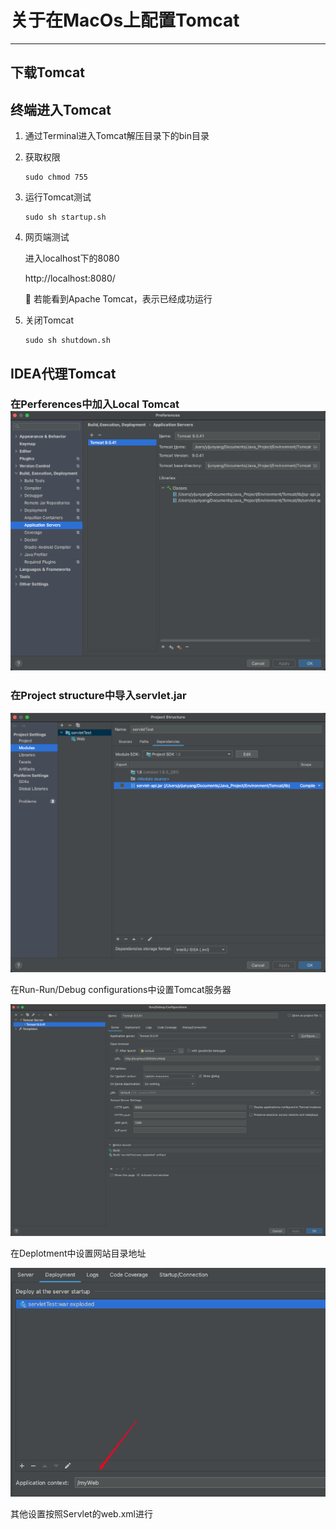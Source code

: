 # 关于在MacOs上配置Tomcat

----

## 下载Tomcat

[Tomcat下载地址]: tomcat.apache.org

## 终端进入Tomcat

1. 通过Terminal进入Tomcat解压目录下的bin目录

2. 获取权限

   ```
   sudo chmod 755
   ```

3. 运行Tomcat测试

   ```
   sudo sh startup.sh
   ```

4. 网页端测试

   进入localhost下的8080

   http://localhost:8080/

   🙋 若能看到Apache Tomcat，表示已经成功运行

5. 关闭Tomcat

   ```
   sudo sh shutdown.sh
   ```

## IDEA代理Tomcat

### 在Perferences中加入Local Tomcat![image-20210419220314983](MacOs配置Tomcat.assets/image-20210419220314983.png)

### 在Project structure中导入servlet.jar

![image-20210419220451789](MacOs配置Tomcat.assets/image-20210419220451789.png)

在Run-Run/Debug configurations中设置Tomcat服务器

![image-20210419220828299](MacOs配置Tomcat.assets/image-20210419220828299.png)

在Deplotment中设置网站目录地址

![image-20210419220856021](MacOs配置Tomcat.assets/image-20210419220856021.png)

其他设置按照Servlet的web.xml进行

